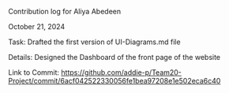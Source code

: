 Contribution log for Aliya Abedeen


October 21, 2024

Task: Drafted the first version of UI-Diagrams.md file

Details: Designed the Dashboard of the front page of the website

Link to Commit: https://github.com/addie-p/Team20-Project/commit/6acf042522330056fe1bea97208e1e502eca6c40


